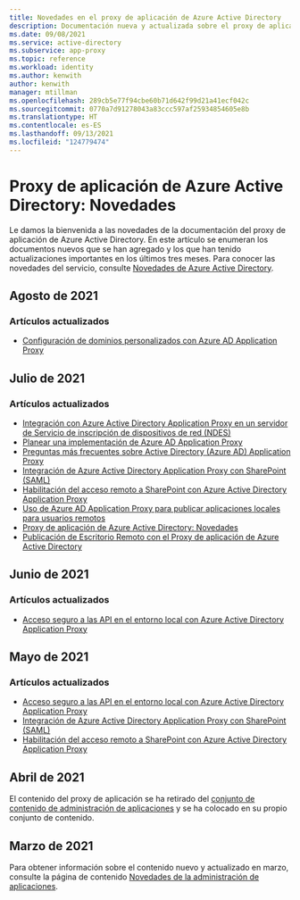 ```yaml
---
title: Novedades en el proxy de aplicación de Azure Active Directory
description: Documentación nueva y actualizada sobre el proxy de aplicación de Azure Active Directory.
ms.date: 09/08/2021
ms.service: active-directory
ms.subservice: app-proxy
ms.topic: reference
ms.workload: identity
ms.author: kenwith
author: kenwith
manager: mtillman
ms.openlocfilehash: 289cb5e77f94cbe60b71d642f99d21a41ecf042c
ms.sourcegitcommit: 0770a7d91278043a83ccc597af25934854605e8b
ms.translationtype: HT
ms.contentlocale: es-ES
ms.lasthandoff: 09/13/2021
ms.locfileid: "124779474"
---
```

# <a name="azure-active-directory-application-proxy-whats-new"></a>Proxy de aplicación de Azure Active Directory: Novedades

Le damos la bienvenida a las novedades de la documentación del proxy de aplicación de Azure Active Directory. En este artículo se enumeran los documentos nuevos que se han agregado y los que han tenido actualizaciones importantes en los últimos tres meses. Para conocer las novedades del servicio, consulte [Novedades de Azure Active Directory](../fundamentals/whats-new.md).

## <a name="august-2021"></a>Agosto de 2021

### <a name="updated-articles"></a>Artículos actualizados

- [Configuración de dominios personalizados con Azure AD Application Proxy](application-proxy-configure-custom-domain.md)


## <a name="july-2021"></a>Julio de 2021

### <a name="updated-articles"></a>Artículos actualizados

- [Integración con Azure Active Directory Application Proxy en un servidor de Servicio de inscripción de dispositivos de red (NDES)](active-directory-app-proxy-protect-ndes.md)
- [Planear una implementación de Azure AD Application Proxy](application-proxy-deployment-plan.md)
- [Preguntas más frecuentes sobre Active Directory (Azure AD) Application Proxy](application-proxy-faq.yml)
- [Integración de Azure Active Directory Application Proxy con SharePoint (SAML)](application-proxy-integrate-with-sharepoint-server-saml.md)
- [Habilitación del acceso remoto a SharePoint con Azure Active Directory Application Proxy](application-proxy-integrate-with-sharepoint-server.md)
- [Uso de Azure AD Application Proxy para publicar aplicaciones locales para usuarios remotos](what-is-application-proxy.md)
- [Proxy de aplicación de Azure Active Directory: Novedades](whats-new-docs.md)
- [Publicación de Escritorio Remoto con el Proxy de aplicación de Azure Active Directory](application-proxy-integrate-with-remote-desktop-services.md)


## <a name="june-2021"></a>Junio de 2021

### <a name="updated-articles"></a>Artículos actualizados

- [Acceso seguro a las API en el entorno local con Azure Active Directory Application Proxy](application-proxy-secure-api-access.md)

## <a name="may-2021"></a>Mayo de 2021

### <a name="updated-articles"></a>Artículos actualizados

- [Acceso seguro a las API en el entorno local con Azure Active Directory Application Proxy](application-proxy-secure-api-access.md)
- [Integración de Azure Active Directory Application Proxy con SharePoint (SAML)](application-proxy-integrate-with-sharepoint-server-saml.md)
- [Habilitación del acceso remoto a SharePoint con Azure Active Directory Application Proxy](application-proxy-integrate-with-sharepoint-server.md)


## <a name="april-2021"></a>Abril de 2021

El contenido del proxy de aplicación se ha retirado del [conjunto de contenido de administración de aplicaciones](../manage-apps/index.yml) y se ha colocado en su propio conjunto de contenido.

## <a name="march-2021"></a>Marzo de 2021

Para obtener información sobre el contenido nuevo y actualizado en marzo, consulte la página de contenido [Novedades de la administración de aplicaciones](../manage-apps/whats-new-docs.md).